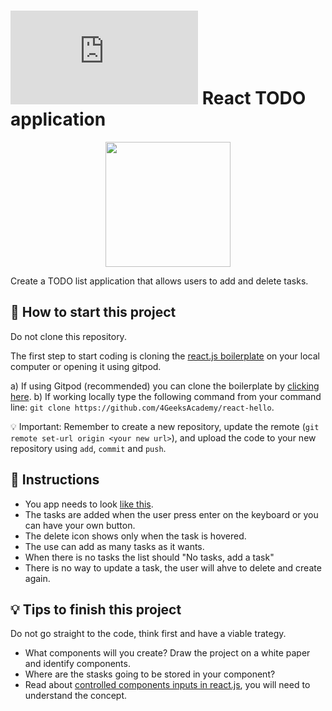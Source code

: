# ![alt text](https://assets.breatheco.de/apis/img/images.php?blob&random&cat=icon&tags=breathecode,32) React TODO application

<p align="center">
  <img height="200" src="https://github.com/breatheco-de/exercise-todo-list/blob/master/preview.gif?raw=true" />
</p>

Create a TODO list application that allows users to add and delete tasks.

## 🌱  How to start this project

Do not clone this repository.

The first step to start coding is cloning the [react.js boilerplate](https://github.com/4GeeksAcademy/react-hello) on your local computer or opening it using gitpod.

a) If using Gitpod (recommended) you can clone the boilerplate by [clicking here](https://gitpod.io#https://github.com/4GeeksAcademy/react-hello).
b) If working locally type the following command from your command line: `git clone https://github.com/4GeeksAcademy/react-hello`.

💡 Important: Remember to create a new repository, update the remote (`git remote set-url origin <your new url>`), and upload the code to your new repository using `add`, `commit` and `push`.

## 📝 Instructions
- You app needs to look [like this](https://github.com/breatheco-de/exercise-todo-list/blob/master/preview.gif?raw=true).
- The tasks are added when the user press enter on the keyboard or you can have your own button.
- The delete icon shows only when the task is hovered.
- The use can add as many tasks as it wants.
- When there is no tasks the list should "No tasks, add a task"
- There is no way to update a task, the user will ahve to delete and create again.

## 💡 Tips to finish this project

Do not go straight to the code, think first and have a viable trategy.

- What components will you create? Draw the project on a white paper and identify components.
- Where are the stasks going to be stored in your component?
- Read about [controlled components inputs in react.js](https://www.youtube.com/watch?v=A6YxkyR_T8c), you will need to understand the concept.
